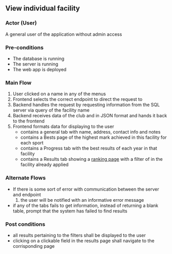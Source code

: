 ## View individual facility

### Actor (User)
A general user of the application without admin access

### Pre-conditions
- The database is running
- The server is running
- The web app is deployed

### Main Flow
1. User clicked on a name in any of the menus 
2. Frontend selects the correct endpoint to direct the request to
6. Backend handles the request by requesting information from the SQL server via query of the facility name
7. Backend receives data of the club and in JSON format and hands it back to the frontend
8. Frontend formats data for displaying to the user
    - contains a general tab with name, address, contact info and notes
    - contains a Bests page of the highest mark achieved in this facility for each sport
    - contains a Progress tab with the best results of each year in that facility
    - contains a Results tab showing a [ranking page](https://github.com/sunnehh/AthleticsOntario/blob/main/documentation/use_cases/Pages/Ranking_Page.md) with a filter of in the facility already applied

### Alternate Flows
- If there is some sort of error with communication between the server and endpoint
  1. the user will be notified with an informative error message
- if any of the tabs fails to get information, instead of returning a blank table, prompt that the system has failed to find results

### Post conditions
- all results pertaining to the filters shall be displayed to the user
- clicking on a clickable field in the results page shall navigate to the corrisponding page
